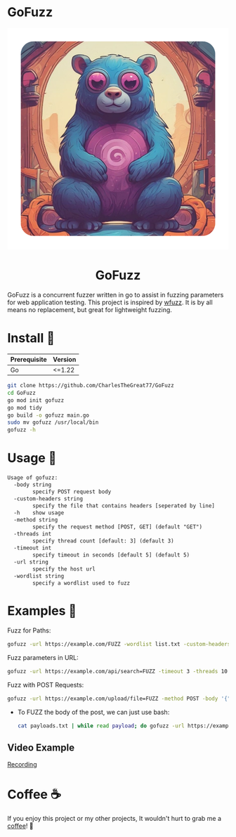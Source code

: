 # GoFuzz

<div align="center">

  <img src="assets/logo.png" alt="logo" width="auto" height="auto" />
  <h1>GoFuzz</h1>
</div>
GoFuzz is a concurrent fuzzer written in go to assist in fuzzing parameters for web application testing. This project is inspired by <a href="https://github.com/xmendez/wfuzz">wfuzz</a>. It is by all means no replacement, but great for lightweight fuzzing.

# Install 🚀
| Prerequisite | Version |
|--------------|---------|
| Go           |  <=1.22 |

```bash
git clone https://github.com/CharlesTheGreat77/GoFuzz
cd GoFuzz
go mod init gofuzz
go mod tidy
go build -o gofuzz main.go
sudo mv gofuzz /usr/local/bin
gofuzz -h
```

# Usage 🧠
```
Usage of gofuzz:
  -body string
        specify POST request body
  -custom-headers string
        specify the file that contains headers [seperated by line]
  -h    show usage
  -method string
        specify the request method [POST, GET] (default "GET")
  -threads int
        specify thread count [default: 3] (default 3)
  -timeout int
        specify timeout in seconds [default 5] (default 5)
  -url string
        specify the host url
  -wordlist string
        specify a wordlist used to fuzz
```

# Examples 🦫
Fuzz for Paths:
```bash
gofuzz -url https://example.com/FUZZ -wordlist list.txt -custom-headers headers.txt
```

Fuzz parameters in URL:
```bash
gofuzz -url https://example.com/api/search=FUZZ -timeout 3 -threads 10 -wordlist list.txt
```

Fuzz with POST Requests:
```bash
gofuzz -url https://example.com/upload/file=FUZZ -method POST -body '{"test": "123456"}' -custom-headers headers.txt -timeout 6
```
* To FUZZ the body of the post, we can just use bash:
    ```bash
    cat payloads.txt | while read payload; do gofuzz -url https://example.com/api/upload -method POST -body '{"payload": "$payload"}' -custom-headers headers.txt -timeout 6; done
    ```
## Video Example
[Recording](https://github.com/user-attachments/assets/4d053735-9290-45e8-963c-14eb9f9221ec)




# Coffee ☕️
If you enjoy this project or my other projects, It wouldn't hurt to grab me a <a href="https://buymeacoffee.com/doobthegoober">coffee</a>! 🙏

